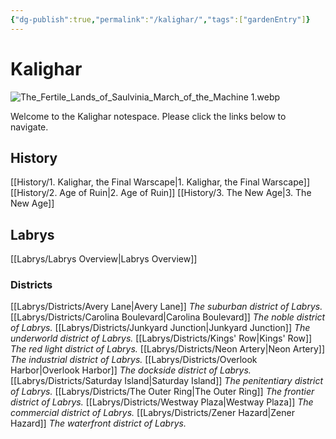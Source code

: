 ```yaml
---
{"dg-publish":true,"permalink":"/kalighar/","tags":["gardenEntry"]}
---
```



# Kalighar

![The_Fertile_Lands_of_Saulvinia_March_of_the_Machine 1.webp](/img/user/Content/Images/The_Fertile_Lands_of_Saulvinia_March_of_the_Machine%201.webp)

Welcome to the Kalighar notespace. Please click the links below to navigate.

## History
[[History/1. Kalighar, the Final Warscape\|1. Kalighar, the Final Warscape]]
[[History/2. Age of Ruin\|2. Age of Ruin]]
[[History/3. The New Age\|3. The New Age]]

## Labrys
[[Labrys/Labrys Overview\|Labrys Overview]]

### Districts
[[Labrys/Districts/Avery Lane\|Avery Lane]] 
	*The suburban district of Labrys.*
[[Labrys/Districts/Carolina Boulevard\|Carolina Boulevard]]
	*The noble district of Labrys.*
[[Labrys/Districts/Junkyard Junction\|Junkyard Junction]]
	*The underworld district of Labrys.*
[[Labrys/Districts/Kings' Row\|Kings' Row]]
	*The red light district of Labrys.*
[[Labrys/Districts/Neon Artery\|Neon Artery]]
	*The industrial district of Labrys.*
[[Labrys/Districts/Overlook Harbor\|Overlook Harbor]]
	*The dockside district of Labrys.*
[[Labrys/Districts/Saturday Island\|Saturday Island]]
	*The penitentiary district of Labrys.*
[[Labrys/Districts/The Outer Ring\|The Outer Ring]]
	*The frontier district of Labrys.*
[[Labrys/Districts/Westway Plaza\|Westway Plaza]]
	*The commercial district of Labrys.*
[[Labrys/Districts/Zener Hazard\|Zener Hazard]]
	*The waterfront district of Labrys.*